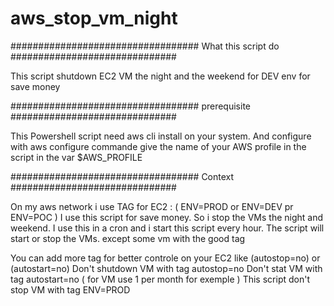 # aws_stop_vm_night

################################## What this script do ##############################

This script shutdown EC2 VM the night and the weekend for DEV env for save money

################################## prerequisite ##############################

This Powershell script need aws cli install on your system.
And configure with aws configure commande
give the name of your AWS profile in the script in the var $AWS_PROFILE

################################## Context ##############################

On my aws network i use TAG for EC2 : ( ENV=PROD or ENV=DEV pr ENV=POC ) 
I use this script for save money. So i stop the VMs the night and weekend.
I use this in a cron and i start this script every hour.
The script will start or stop the VMs. except some vm with the good tag

You can add more tag for better controle on your EC2 like (autostop=no) or (autostart=no)
Don't shutdown VM with tag autostop=no
Don't stat VM with tag autostart=no ( for VM use 1 per month for exemple )
This script don't stop VM with tag ENV=PROD 

